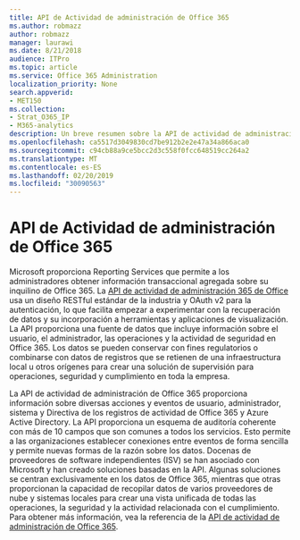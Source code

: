 ```yaml
---
title: API de Actividad de administración de Office 365
ms.author: robmazz
author: robmazz
manager: laurawi
ms.date: 8/21/2018
audience: ITPro
ms.topic: article
ms.service: Office 365 Administration
localization_priority: None
search.appverid:
- MET150
ms.collection:
- Strat_O365_IP
- M365-analytics
description: Un breve resumen sobre la API de actividad de administración de Office 365.
ms.openlocfilehash: ca5517d3049830cd7be912b2e2e47a34a866aca0
ms.sourcegitcommit: c94cb88a9ce5bcc2d3c558f0fcc648519cc264a2
ms.translationtype: MT
ms.contentlocale: es-ES
ms.lasthandoff: 02/20/2019
ms.locfileid: "30090563"
---
```

# <a name="office-365-management-activity-api"></a>API de Actividad de administración de Office 365
Microsoft proporciona Reporting Services que permite a los administradores obtener información transaccional agregada sobre su inquilino de Office 365. La [API de actividad de administración 365 de Office](https://docs.microsoft.com/office/office-365-management-api/office-365-management-apis-overview) usa un diseño RESTful estándar de la industria y OAuth v2 para la autenticación, lo que facilita empezar a experimentar con la recuperación de datos y su incorporación a herramientas y aplicaciones de visualización. La API proporciona una fuente de datos que incluye información sobre el usuario, el administrador, las operaciones y la actividad de seguridad en Office 365. Los datos se pueden conservar con fines regulatorios o combinarse con datos de registros que se retienen de una infraestructura local u otros orígenes para crear una solución de supervisión para operaciones, seguridad y cumplimiento en toda la empresa.

La API de actividad de administración de Office 365 proporciona información sobre diversas acciones y eventos de usuario, administrador, sistema y Directiva de los registros de actividad de Office 365 y Azure Active Directory. La API proporciona un esquema de auditoría coherente con más de 10 campos que son comunes a todos los servicios. Esto permite a las organizaciones establecer conexiones entre eventos de forma sencilla y permite nuevas formas de la razón sobre los datos. Docenas de proveedores de software independientes (ISV) se han asociado con Microsoft y han creado soluciones basadas en la API. Algunas soluciones se centran exclusivamente en los datos de Office 365, mientras que otras proporcionan la capacidad de recopilar datos de varios proveedores de nube y sistemas locales para crear una vista unificada de todas las operaciones, la seguridad y la actividad relacionada con el cumplimiento. Para obtener más información, vea la referencia de la [API de actividad de administración de Office 365](https://docs.microsoft.com/office/office-365-management-api/office-365-management-activity-api-reference).
